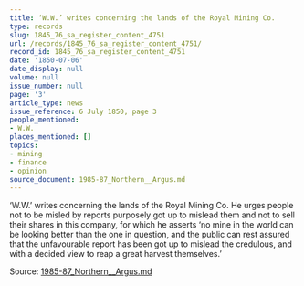 ```yaml
---
title: ‘W.W.’ writes concerning the lands of the Royal Mining Co.
type: records
slug: 1845_76_sa_register_content_4751
url: /records/1845_76_sa_register_content_4751/
record_id: 1845_76_sa_register_content_4751
date: '1850-07-06'
date_display: null
volume: null
issue_number: null
page: '3'
article_type: news
issue_reference: 6 July 1850, page 3
people_mentioned:
- W.W.
places_mentioned: []
topics:
- mining
- finance
- opinion
source_document: 1985-87_Northern__Argus.md
---
```


‘W.W.’ writes concerning the lands of the Royal Mining Co.  He urges people not to be misled by reports purposely got up to mislead them and not to sell their shares in this company, for which he asserts ‘no mine in the world can be looking better than the one in question, and the public can rest assured that the unfavourable report has been got up to mislead the credulous, and with a decided view to reap a great harvest themselves.’

Source: [1985-87_Northern__Argus.md](/downloads/markdown/1985-87_Northern__Argus.md)
